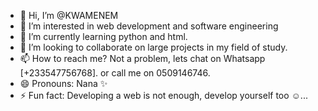 - 👋 Hi, I’m @KWAMENEM
- 👀 I’m interested in web development and software engineering 
- 🌱 I’m currently learning python and html.
- 💞️ I’m looking to collaborate on large projects in my field of study.
- 📫 How to reach me? Not a problem, lets chat on Whatsapp [+233547756768]. or call me on 0509146746.
- 😄 Pronouns: Nana ✨
- ⚡ Fun fact: Developing a web is not enough, develop yourself too ☺️...

<!---
KWAMENEM/KWAMENEM is a ✨ special ✨ repository because its `README.md` (this file) appears on your GitHub profile.
You can click the Preview link to take a look at your changes.
--->
